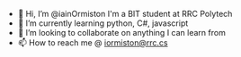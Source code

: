 - 👋 Hi, I’m @iainOrmiston I'm a BIT student at RRC Polytech
- 🌱 I’m currently learning python, C#, javascript
- 💞️ I’m looking to collaborate on anything I can learn from
- 📫 How to reach me @ iormiston@rrc.cs

<!---
iainOrmiston/iainOrmiston is a ✨ special ✨ repository because its `README.md` (this file) appears on your GitHub profile.
You can click the Preview link to take a look at your changes.
--->
